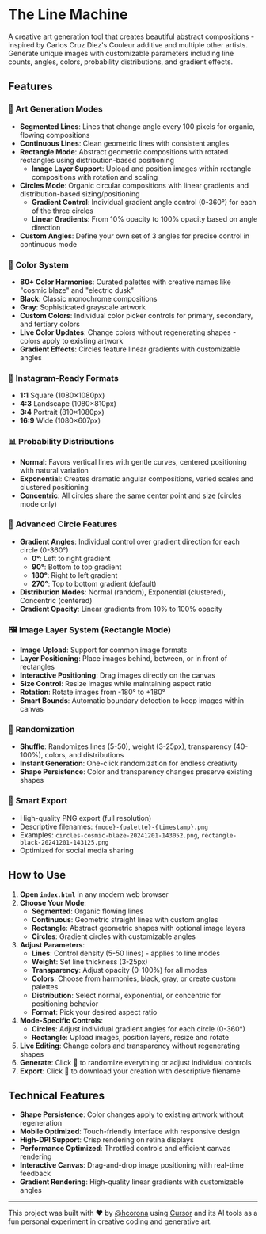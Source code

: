 # The Line Machine

A creative art generation tool that creates beautiful abstract compositions - inspired by Carlos Cruz Diez's Couleur additive and multiple other artists. Generate unique images with customizable parameters including line counts, angles, colors, probability distributions, and gradient effects.

## Features

### 🎨 **Art Generation Modes**
- **Segmented Lines**: Lines that change angle every 100 pixels for organic, flowing compositions
- **Continuous Lines**: Clean geometric lines with consistent angles
- **Rectangle Mode**: Abstract geometric compositions with rotated rectangles using distribution-based positioning
  - **Image Layer Support**: Upload and position images within rectangle compositions with rotation and scaling
- **Circles Mode**: Organic circular compositions with linear gradients and distribution-based sizing/positioning
  - **Gradient Control**: Individual gradient angle control (0-360°) for each of the three circles
  - **Linear Gradients**: From 10% opacity to 100% opacity based on angle direction
- **Custom Angles**: Define your own set of 3 angles for precise control in continuous mode

### 🌈 **Color System**
- **80+ Color Harmonies**: Curated palettes with creative names like "cosmic blaze" and "electric dusk"
- **Black**: Classic monochrome compositions
- **Gray**: Sophisticated grayscale artwork
- **Custom Colors**: Individual color picker controls for primary, secondary, and tertiary colors
- **Live Color Updates**: Change colors without regenerating shapes - colors apply to existing artwork
- **Gradient Effects**: Circles feature linear gradients with customizable angles

### 📐 **Instagram-Ready Formats**
- **1:1** Square (1080×1080px) 
- **4:3** Landscape (1080×810px) 
- **3:4** Portrait (810×1080px) 
- **16:9** Wide (1080×607px) 

### 📊 **Probability Distributions**
- **Normal**: Favors vertical lines with gentle curves, centered positioning with natural variation
- **Exponential**: Creates dramatic angular compositions, varied scales and clustered positioning
- **Concentric**: All circles share the same center point and size (circles mode only)

### 🎨 **Advanced Circle Features**
- **Gradient Angles**: Individual control over gradient direction for each circle (0-360°)
  - **0°**: Left to right gradient
  - **90°**: Bottom to top gradient  
  - **180°**: Right to left gradient
  - **270°**: Top to bottom gradient (default)
- **Distribution Modes**: Normal (random), Exponential (clustered), Concentric (centered)
- **Gradient Opacity**: Linear gradients from 10% to 100% opacity

### 🖼️ **Image Layer System** (Rectangle Mode)
- **Image Upload**: Support for common image formats
- **Layer Positioning**: Place images behind, between, or in front of rectangles
- **Interactive Positioning**: Drag images directly on the canvas
- **Size Control**: Resize images while maintaining aspect ratio
- **Rotation**: Rotate images from -180° to +180°
- **Smart Bounds**: Automatic boundary detection to keep images within canvas

### 🎲 **Randomization**
- **Shuffle**: Randomizes lines (5-50), weight (3-25px), transparency (40-100%), colors, and distributions
- **Instant Generation**: One-click randomization for endless creativity
- **Shape Persistence**: Color and transparency changes preserve existing shapes

### 💾 **Smart Export**
- High-quality PNG export (full resolution)
- Descriptive filenames: `{mode}-{palette}-{timestamp}.png`
- Examples: `circles-cosmic-blaze-20241201-143052.png`, `rectangle-black-20241201-143125.png`
- Optimized for social media sharing

## How to Use

1. **Open `index.html`** in any modern web browser
2. **Choose Your Mode**:
   - **Segmented**: Organic flowing lines
   - **Continuous**: Geometric straight lines with custom angles
   - **Rectangle**: Abstract geometric shapes with optional image layers
   - **Circles**: Gradient circles with customizable angles
3. **Adjust Parameters**:
   - **Lines**: Control density (5-50 lines) - applies to line modes
   - **Weight**: Set line thickness (3-25px) 
   - **Transparency**: Adjust opacity (0-100%) for all modes
   - **Colors**: Choose from harmonies, black, gray, or create custom palettes
   - **Distribution**: Select normal, exponential, or concentric for positioning behavior
   - **Format**: Pick your desired aspect ratio
4. **Mode-Specific Controls**:
   - **Circles**: Adjust individual gradient angles for each circle (0-360°)
   - **Rectangle**: Upload images, position layers, resize and rotate
5. **Live Editing**: Change colors and transparency without regenerating shapes
6. **Generate**: Click 🔀 to randomize everything or adjust individual controls
7. **Export**: Click 💾 to download your creation with descriptive filename

## Technical Features

- **Shape Persistence**: Color changes apply to existing artwork without regeneration
- **Mobile Optimized**: Touch-friendly interface with responsive design
- **High-DPI Support**: Crisp rendering on retina displays
- **Performance Optimized**: Throttled controls and efficient canvas rendering
- **Interactive Canvas**: Drag-and-drop image positioning with real-time feedback
- **Gradient Rendering**: High-quality linear gradients with customizable angles

---

This project was built with ❤️ by [@hcorona](https://github.com/hcorona) using [Cursor](https://cursor.sh/) and its AI tools as a fun personal experiment in creative coding and generative art.

 
